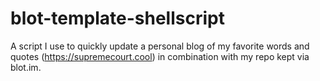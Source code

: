 # blot-template-shellscript
A script I use to quickly update a personal blog of my favorite words and quotes (https://supremecourt.cool) in combination with my repo kept via blot.im.
